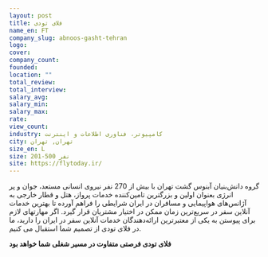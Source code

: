```yaml
---
layout: post
title: فلای تودی
name_en: FT
company_slug: abnoos-gasht-tehran
logo: 
cover: 
company_count:
founded:
location: ""
total_review: 
total_interview: 
salary_avg: 
salary_min: 
salary_max: 
rate: 
view_count: 
industry: کامپیوتر، فناوری اطلاعات و اینترنت
city: تهران, تهران
size_en: L
size: 201-500 نفر
site: https://flytoday.ir/
---
```


گروه دانش‌بنیان آبنوس گشت تهران با بیش از 270 نفر نیروی انسانی مستعد، جوان و پر انرژی بعنوان اولین و بزرگترین تامین‌کننده خدمات پرواز، هتل و قطار خارجی به آژانس‌های هواپیمایی و مسافران در ایران شرایطی را فراهم آورده‌ تا بهترین خدمات آنلاین سفر در سریع‌ترین زمان ممکن در اختیار مشتریان قرار گیرد.
اگر مهارتهای لازم برای پیوستن به یکی از معتبرترین ارائه‌دهندگان خدمات آنلاین سفر در ایران را دارید، ما در فلای تودی از تصمیم شما استقبال می کنیم.

**فلای تودی فرصتی متفاوت در مسیر شغلی شما خواهد بود**